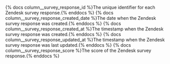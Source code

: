 {% docs column__survey_response_id %}The unique identifier for each Zendesk survey response.{% enddocs %}
{% docs column__survey_response_created_date %}The date when the Zendesk survey response was created.{% enddocs %}
{% docs column__survey_response_created_at %}The timestamp when the Zendesk survey response was created.{% enddocs %}
{% docs column__survey_response_updated_at %}The timestamp when the Zendesk survey response was last updated.{% enddocs %}
{% docs column__survey_response_score %}The score of the Zendesk survey response.{% enddocs %}
